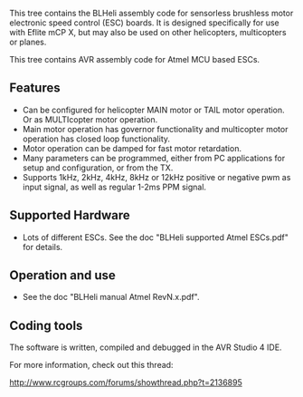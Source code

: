 This tree contains the BLHeli assembly code for sensorless brushless motor electronic speed control (ESC) boards.
It is designed specifically for use with Eflite mCP X, but may also be used on other helicopters, multicopters or planes.

This tree contains AVR assembly code for Atmel MCU based ESCs. 

Features
--------------------
- Can be configured for helicopter MAIN motor or TAIL motor operation. Or as MULTIcopter motor operation.
- Main motor operation has governor functionality and multicopter motor operation has closed loop functionality.
- Motor operation can be damped for fast motor retardation.
- Many parameters can be programmed, either from PC applications for setup and configuration, or from the TX.
- Supports 1kHz, 2kHz, 4kHz, 8kHz or 12kHz positive or negative pwm as input signal, as well as regular 1-2ms PPM signal.

Supported Hardware
--------------------
- Lots of different ESCs. See the doc "BLHeli supported Atmel ESCs.pdf" for details.

Operation and use
--------------------
- See the doc "BLHeli manual Atmel RevN.x.pdf".

Coding tools
--------------------
The software is written, compiled and debugged in the AVR Studio 4 IDE.

For more information, check out this thread:

http://www.rcgroups.com/forums/showthread.php?t=2136895


